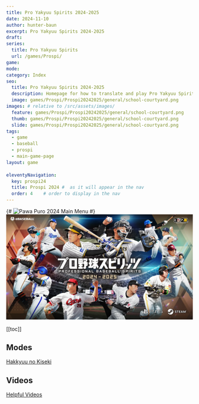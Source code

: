 ```yaml
---
title: Pro Yakyuu Spirits 2024-2025
date: 2024-11-10
author: hunter-baun
excerpt: Pro Yakyuu Spirits 2024-2025
draft:
series:
  title: Pro Yakyuu Spirits
  url: /games/Prospi/
game:
mode:
category: Index
seo:
  title: Pro Yakyuu Spirits 2024-2025
  description: Homepage for how to translate and play Pro Yakyuu Spirits 2024-2025
  image: games/Prospi/Prospi20242025/general/school-courtyard.png
images: # relative to /src/assets/images/
  feature: games/Prospi/Prospi20242025/general/school-courtyard.png
  thumb: games/Prospi/Prospi20242025/general/school-courtyard.png
  slide: games/Prospi/Prospi20242025/general/school-courtyard.png
tags:
  - game
  - baseball
  - prospi
  - main-game-page
layout: game  

eleventyNavigation:
  key: prospi24
  title: Prospi 2024 #  as it will appear in the nav
  order: 4    # order to display in the nav
---
```

{# ![Pawa Puro 2024 Main Menu](</assets/images/games/PowerfulPros/2024/general/main menu.png>) #}
![Pro Yakyuu Spirits 2024-2025 title card](/assets/images/2024/10/prospi2024-titlecard.png)

[[toc]]

## Modes
[Hakkyuu no Kiseki](Modes/HakkyuuNoKiseki)

## Videos
[Helpful Videos](./General/Helpful-Videos)
